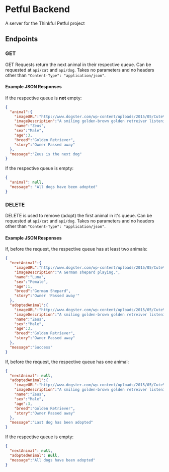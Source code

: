 # Petful Backend

A server for the Thinkful Petful project

## Endpoints

### GET

GET Requests return the next animal in their respective queue. Can be requested at `api/cat` and `api/dog`. Takes no parameters and no headers other than `"Content-Type": "application/json"`.

#### Example JSON Responses 

If the respective queue is **not** empty:
```json
{
  "animal":{
    "imageURL":"http://www.dogster.com/wp-content/uploads/2015/05/Cute%20dog%20listening%20to%20music%201_1.jpg",
    "imageDescription":"A smiling golden-brown golden retreiver listening to music.",
    "name":"Zeus",
    "sex":"Male",
    "age":3,
    "breed":"Golden Retriever",
    "story":"Owner Passed away"
  },
  "message":"Zeus is the next dog"
}
```

If the respective queue is empty:
```json
{
  "animal": null,
  "message": "All dogs have been adopted"
}
```

### DELETE

DELETE is used to remove (adopt) the first animal in it's queue. Can be requested at `api/cat` and `api/dog`. Takes no parameters and no headers other than `"Content-Type": "application/json"`.

#### Example JSON Responses

If, before the request, the respective queue has at least two animals:
```json
{
  "nextAnimal":{
    "imageURL":"http://www.dogster.com/wp-content/uploads/2015/05/Cute%20dog%20listening%20to%20music%201_1.jpg",
    "imageDescription":"A German shepard playing.",
    "name":"Luna",
    "sex":"Female",
    "age":1,
    "breed":"German Shepard",
    "story":"Owner 'Passed away'"
  },
  "adoptedAnimal":{
    "imageURL":"http://www.dogster.com/wp-content/uploads/2015/05/Cute%20dog%20listening%20to%20music%201_1.jpg",
    "imageDescription":"A smiling golden-brown golden retreiver listening to music.",
    "name":"Zeus",
    "sex":"Male",
    "age":3,
    "breed":"Golden Retriever",
    "story":"Owner Passed away"
  },
  "message":"Success"
}
```

If, before the request, the respective queue has one animal:
```json
{
  "nextAnimal": null,
  "adoptedAnimal":{
    "imageURL":"http://www.dogster.com/wp-content/uploads/2015/05/Cute%20dog%20listening%20to%20music%201_1.jpg",
    "imageDescription":"A smiling golden-brown golden retreiver listening to music.",
    "name":"Zeus",
    "sex":"Male",
    "age":3,
    "breed":"Golden Retriever",
    "story":"Owner Passed away"
  },
  "message":"Last dog has been adopted"
}
```

If the respective queue is empty:
```json
{
  "nextAnimal": null,
  "adoptedAnimal": null,
  "message":"All dogs have been adopted"
}
```


